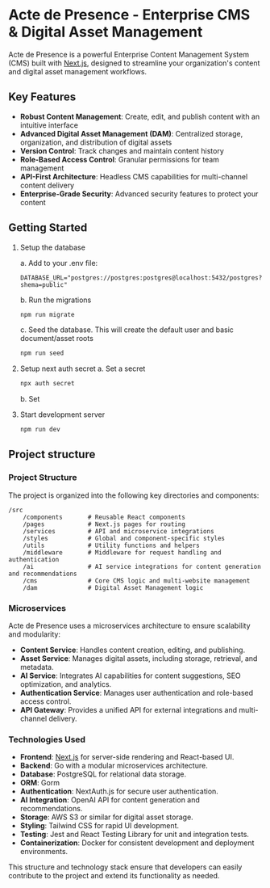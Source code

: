 # Acte de Presence - Enterprise CMS & Digital Asset Management

Acte de Presence is a powerful Enterprise Content Management System (CMS) built with [Next.js](https://nextjs.org), designed to streamline your organization's content and digital asset management workflows.

## Key Features

- **Robust Content Management**: Create, edit, and publish content with an intuitive interface
- **Advanced Digital Asset Management (DAM)**: Centralized storage, organization, and distribution of digital assets
- **Version Control**: Track changes and maintain content history
- **Role-Based Access Control**: Granular permissions for team management
- **API-First Architecture**: Headless CMS capabilities for multi-channel content delivery
- **Enterprise-Grade Security**: Advanced security features to protect your content

## Getting Started

1. Setup the database

    a. Add to your .env file:
    ```env
    DATABASE_URL="postgres://postgres:postgres@localhost:5432/postgres?shema=public"
    ```

    b. Run the migrations
    ```bash
    npm run migrate
    ```
    c. Seed the database. This will create the default user and basic document/asset roots
    ```bash
    npm run seed
    ```

2. Setup next auth secret
    a. Set a secret
    ```bash
    npx auth secret
    ```

    b. Set 

4. Start development server
   ```bash
   npm run dev
   ```

## Project structure
### Project Structure

The project is organized into the following key directories and components:

```
/src
    /components       # Reusable React components
    /pages            # Next.js pages for routing
    /services         # API and microservice integrations
    /styles           # Global and component-specific styles
    /utils            # Utility functions and helpers
    /middleware       # Middleware for request handling and authentication
    /ai               # AI service integrations for content generation and recommendations
    /cms              # Core CMS logic and multi-website management
    /dam              # Digital Asset Management logic
```

### Microservices

Acte de Presence uses a microservices architecture to ensure scalability and modularity:

- **Content Service**: Handles content creation, editing, and publishing.
- **Asset Service**: Manages digital assets, including storage, retrieval, and metadata.
- **AI Service**: Integrates AI capabilities for content suggestions, SEO optimization, and analytics.
- **Authentication Service**: Manages user authentication and role-based access control.
- **API Gateway**: Provides a unified API for external integrations and multi-channel delivery.

### Technologies Used

- **Frontend**: [Next.js](https://nextjs.org) for server-side rendering and React-based UI.
- **Backend**: Go with a modular microservices architecture.
- **Database**: PostgreSQL for relational data storage.
- **ORM**: Gorm
- **Authentication**: NextAuth.js for secure user authentication.
- **AI Integration**: OpenAI API for content generation and recommendations.
- **Storage**: AWS S3 or similar for digital asset storage.
- **Styling**: Tailwind CSS for rapid UI development.
- **Testing**: Jest and React Testing Library for unit and integration tests.
- **Containerization**: Docker for consistent development and deployment environments.

This structure and technology stack ensure that developers can easily contribute to the project and extend its functionality as needed.